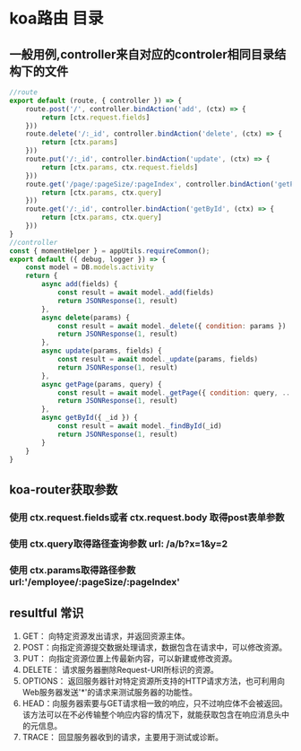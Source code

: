 # koa路由 目录
## 一般用例,controller来自对应的controler相同目录结构下的文件
``` javascript 
//route
export default (route, { controller }) => {
    route.post('/', controller.bindAction('add', (ctx) => {
        return [ctx.request.fields]
    }))
    route.delete('/:_id', controller.bindAction('delete', (ctx) => {
        return [ctx.params]
    }))
    route.put('/:_id', controller.bindAction('update', (ctx) => {
        return [ctx.params, ctx.request.fields]
    }))
    route.get('/page/:pageSize/:pageIndex', controller.bindAction('getPage', (ctx) => {
        return [ctx.params, ctx.query]
    }))
    route.get('/:_id', controller.bindAction('getById', (ctx) => {
        return [ctx.params, ctx.query]
    }))
} 
//controller 
const { momentHelper } = appUtils.requireCommon();
export default ({ debug, logger }) => {
    const model = DB.models.activity
    return {
        async add(fields) {
            const result = await model._add(fields)
            return JSONResponse(1, result)
        },
        async delete(params) {
            const result = await model._delete({ condition: params })
            return JSONResponse(1, result)
        },
        async update(params, fields) {
            const result = await model._update(params, fields)
            return JSONResponse(1, result)
        },
        async getPage(params, query) {
            const result = await model._getPage({ condition: query, ...params })
            return JSONResponse(1, result)
        },
        async getById({ _id }) {
            const result = await model._findById(_id)
            return JSONResponse(1, result)
        } 
    }
}
```
## koa-router获取参数 

### 使用 ctx.request.fields或者 ctx.request.body 取得post表单参数 
### 使用 ctx.query取得路径查询参数    url:  /a/b?x=1&y=2
### 使用 ctx.params取得路径参数       url:'/employee/:pageSize/:pageIndex'

## resultful 常识
1. GET： 向特定资源发出请求，并返回资源主体。
2. POST：向指定资源提交数据处理请求，数据包含在请求中，可以修改资源。 
3. PUT： 向指定资源位置上传最新内容，可以新建或修改资源。
4. DELETE： 请求服务器删除Request-URI所标识的资源。
5. OPTIONS： 返回服务器针对特定资源所支持的HTTP请求方法，也可利用向Web服务器发送'*'的请求来测试服务器的功能性。
6. HEAD：向服务器索要与GET请求相一致的响应，只不过响应体不会被返回。该方法可以在不必传输整个响应内容的情况下，就能获取包含在响应消息头中的元信息。
7. TRACE： 回显服务器收到的请求，主要用于测试或诊断。